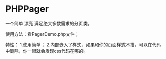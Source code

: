 # PHPPager
一个简单 漂亮 满足绝大多数需求的分页类。

使用方法：看PagerDemo.php文件；

特性：
1.使用简单；
2.内部嵌入了样式，如果和你的页面样式不搭，可以在代码中删除，你一眼就会发现css代码在哪的。


